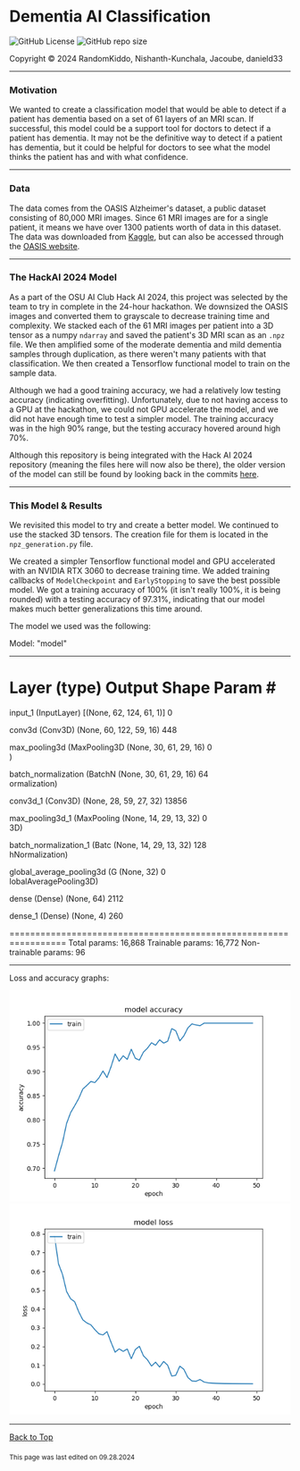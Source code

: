 # Dementia AI Classification

![GitHub License](https://img.shields.io/github/license/RandomKiddo/DementiaAI)
![GitHub repo size](https://img.shields.io/github/repo-size/RandomKiddo/DementiaAI)

Copyright © 2024 RandomKiddo, Nishanth-Kunchala, Jacoube, danield33

___

### Motivation

We wanted to create a classification model that would be able to detect if a patient has dementia based on a set of 61 layers of an MRI scan. If successful, this model could be a support tool for doctors to detect if a patient has dementia. It may not be the definitive way to detect if a patient has dementia, but it could be helpful for doctors to see what the model thinks the patient has and with what confidence.

___

### Data

The data comes from the OASIS Alzheimer's dataset, a public dataset consisting of 80,000 MRI images. Since 61 MRI images are for a single patient, it means we have over 1300 patients worth of data in this dataset. The data was downloaded from [Kaggle](https://www.kaggle.com/datasets/ninadaithal/imagesoasis), but can also be accessed through the [OASIS website](https://sites.wustl.edu/oasisbrains/).

___

### The HackAI 2024 Model

As a part of the OSU AI Club Hack AI 2024, this project was selected by the team to try in complete in the 24-hour hackathon. We downsized the OASIS images and converted them to grayscale to decrease training time and complexity. We stacked each of the 61 MRI images per patient into a 3D tensor as a numpy `ndarray` and saved the patient's 3D MRI scan as an `.npz` file. We then amplified some of the moderate dementia and mild dementia samples through duplication, as there weren't many patients with that classification. We then created a Tensorflow functional model to train on the sample data. 

Although we had a good training accuracy, we had a relatively low testing accuracy (indicating overfitting). Unfortunately, due to not having access to a GPU at the hackathon, we could not GPU accelerate the model, and we did not have enough time to test a simpler model. The training accuracy was in the high 90% range, but the testing accuracy hovered around high 70%. 

Although this repository is being integrated with the Hack AI 2024 repository (meaning the files here will now also be there), the older version of the model can still be found by looking back in the commits [here](https://github.com/Nishanth-Kunchala/Hack_AI_2024).

___

### This Model & Results

We revisited this model to try and create a better model. We continued to use the stacked 3D tensors. The creation file for them is located in the `npz_generation.py` file. 

We created a simpler Tensorflow functional model and GPU accelerated with an NVIDIA RTX 3060 to decrease training time. We added training callbacks of `ModelCheckpoint` and `EarlyStopping` to save the best possible model. We got a training accuracy of 100% (it isn't really 100%, it is being rounded) with a testing accuracy of 97.31%, indicating that our model makes much better generalizations this time around.

The model we used was the following:


Model: "model"
_________________________________________________________________
 Layer (type)                Output Shape              Param #   
=================================================================
 input_1 (InputLayer)        [(None, 62, 124, 61, 1)]  0         
                                                                 
 conv3d (Conv3D)             (None, 60, 122, 59, 16)   448       
                                                                 
 max_pooling3d (MaxPooling3D  (None, 30, 61, 29, 16)   0         
 )                                                               
                                                                 
 batch_normalization (BatchN  (None, 30, 61, 29, 16)   64        
 ormalization)                                                   
                                                                 
 conv3d_1 (Conv3D)           (None, 28, 59, 27, 32)    13856     
                                                                 
 max_pooling3d_1 (MaxPooling  (None, 14, 29, 13, 32)   0         
 3D)                                                             
                                                                 
 batch_normalization_1 (Batc  (None, 14, 29, 13, 32)   128       
 hNormalization)                                                 
                                                                 
 global_average_pooling3d (G  (None, 32)               0         
 lobalAveragePooling3D)                                          
                                                                 
 dense (Dense)               (None, 64)                2112      
                                                                 
 dense_1 (Dense)             (None, 4)                 260       
                                                                 
=================================================================
Total params: 16,868
Trainable params: 16,772
Non-trainable params: 96
_________________________________________________________________

Loss and accuracy graphs:

![Accuracy Graph](src/accuracy.png)
![Loss Graph](src/loss.png)

___

[Back to Top](#dementia-ai-classification)

<sub>This page was last edited on 09.28.2024</sub>